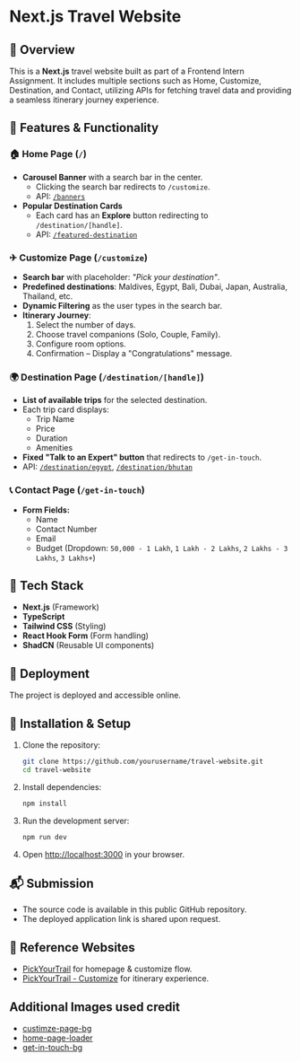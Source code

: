# Next.js Travel Website

## 🚀 Overview
This is a **Next.js** travel website built as part of a Frontend Intern Assignment. It includes multiple sections such as Home, Customize, Destination, and Contact, utilizing APIs for fetching travel data and providing a seamless itinerary journey experience.

## 🎯 Features & Functionality

### 🏠 Home Page (`/`)
- **Carousel Banner** with a search bar in the center.
  - Clicking the search bar redirects to `/customize`.
  - API: [`/banners`](https://json-data-1wm2.onrender.com/banners)
- **Popular Destination Cards**
  - Each card has an **Explore** button redirecting to `/destination/[handle]`.
  - API: [`/featured-destination`](https://json-data-1wm2.onrender.com/featured-destination)

### ✈ Customize Page (`/customize`)
- **Search bar** with placeholder: *"Pick your destination"*.
- **Predefined destinations**: Maldives, Egypt, Bali, Dubai, Japan, Australia, Thailand, etc.
- **Dynamic Filtering** as the user types in the search bar.
- **Itinerary Journey**:
  1. Select the number of days.
  2. Choose travel companions (Solo, Couple, Family).
  3. Configure room options.
  4. Confirmation – Display a "Congratulations" message.

### 🌍 Destination Page (`/destination/[handle]`)
- **List of available trips** for the selected destination.
- Each trip card displays:
  - Trip Name
  - Price
  - Duration
  - Amenities
- **Fixed "Talk to an Expert" button** that redirects to `/get-in-touch`.
- API: [`/destination/egypt`](https://json-data-1wm2.onrender.com/destination/egypt), [`/destination/bhutan`](https://json-data-1wm2.onrender.com/destination/bhutan)

### 📞 Contact Page (`/get-in-touch`)
- **Form Fields:**
  - Name
  - Contact Number
  - Email
  - Budget (Dropdown: `50,000 - 1 Lakh`, `1 Lakh - 2 Lakhs`, `2 Lakhs - 3 Lakhs`, `3 Lakhs+`)


## 🔧 Tech Stack
- **Next.js** (Framework)
- **TypeScript**
- **Tailwind CSS** (Styling)
- **React Hook Form** (Form handling)
- **ShadCN** (Reusable UI components)

## 🚀 Deployment
The project is deployed and accessible online.

## 📂 Installation & Setup
1. Clone the repository:
   ```sh
   git clone https://github.com/yourusername/travel-website.git
   cd travel-website
   ```
2. Install dependencies:
   ```sh
   npm install
   ```
3. Run the development server:
   ```sh
   npm run dev
   ```
4. Open [http://localhost:3000](http://localhost:3000) in your browser.

## 📬 Submission
- The source code is available in this public GitHub repository.
- The deployed application link is shared upon request.

## 📌 Reference Websites
- [PickYourTrail](https://www.pickyourtrail.com/) for homepage & customize flow.
- [PickYourTrail - Customize](https://www.pickyourtrail.com/customize) for itinerary experience.

## Additional Images used credit
- [custimze-page-bg](https://www.printablee.com/post_black-and-white-world-map-printable_396505/)
- [home-page-loader](https://lottiefiles.com/free-animation/plane-flies-around-the-earth-bnkKYDPDZ2)
- [get-in-touch-bg](https://wallpapers.com/images/featured/white-aesthetic-laptop-ivqznp6h48afoug5.jpg)

